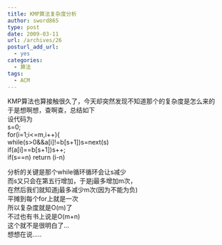 ```yaml
---
title: KMP算法复杂度分析
author: sword865
type: post
date: 2009-03-11
url: /archives/26
posturl_add_url:
  - yes
categories:
  - 算法
tags:
  - ACM
---
```

KMP算法也算接触很久了，今天却突然发现不知道那个的复杂度是怎么来的  
于是想啊想，查啊查，总结如下  
设代码为  
s=0;  
for(i=1;i<=m,i++){  
while(s>0&&a[i]!=b[s+1])s=next(s)  
if(a[i]==b[s+1])s++;  
if(s==n) return (i-n)

分析的关键是那个while循环循环会让s减少  
而s又只会在第五行增加，于是j最多增加m次，  
在然后我们就知道j最多减少m次(因为不能为负)  
平摊到每个for上就是一次  
所以复杂度就是O(m)了   
不过也有书上说是O(m+n)  
这个就不是很明白了&#8230;  
想想在说&#8230;..

<div>
  <embed type="application/lingoes-npruntime-capture-word-plugin" width="0" height="0" id="lingoes_plugin_object" hidden="true" />
</div>


